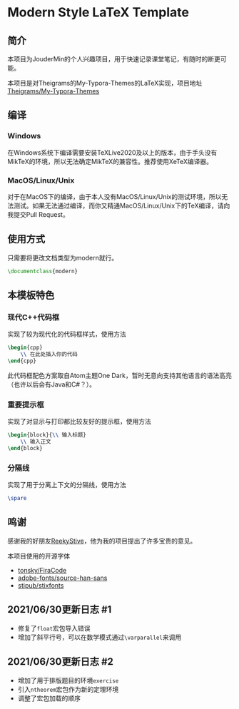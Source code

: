 # Modern Style LaTeX Template

## 简介

本项目为JouderMin的个人兴趣项目，用于快速记录课堂笔记，有随时的断更可能。

本项目是对Theigrams的My-Typora-Themes的LaTeX实现，项目地址[Theigrams/My-Typora-Themes](https://github.com/Theigrams/My-Typora-Themes)

## 编译

### Windows

在Windows系统下编译需要安装TeXLive2020及以上的版本，由于手头没有MikTeX的环境，所以无法确定MikTeX的兼容性。推荐使用XeTeX编译器。

### MacOS/Linux/Unix

对于在MacOS下的编译，由于本人没有MacOS/Linux/Unix的测试环境，所以无法测试。如果无法通过编译，而你又精通MacOS/Linux/Unix下的TeX编译，请向我提交Pull Request。

## 使用方式

只需要将更改文档类型为modern就行。

```LaTeX
\documentclass{modern}
```

## 本模板特色

### 现代C++代码框

实现了较为现代化的代码框样式，使用方法

```LaTeX
\begin{cpp}
    \\ 在此处插入你的代码
\end{cpp}
```

此代码框配色方案取自Atom主题One Dark，暂时无意向支持其他语言的语法高亮（也许以后会有Java和C#？）。

### 重要提示框

实现了对显示与打印都比较友好的提示框，使用方法

```LaTeX
\begin{block}{\\ 输入标题}
    \\ 输入正文
\end{block}
```

### 分隔线

实现了用于分离上下文的分隔线，使用方法

```LaTeX
\spare
```

## 鸣谢

感谢我的好朋友[ReekyStive](https://github.com/ReekyStive)，他为我的项目提出了许多宝贵的意见。

本项目使用的开源字体

* [tonsky/FiraCode](https://github.com/tonsky/FiraCode)
* [adobe-fonts/source-han-sans](https://github.com/adobe-fonts/source-han-sans)
* [stipub/stixfonts](https://github.com/stipub/stixfonts)

## 2021/06/30更新日志 #1

* 修复了``float``宏包导入错误
* 增加了斜平行号，可以在数学模式通过``\varparallel``来调用

## 2021/06/30更新日志 #2

* 增加了用于排版题目的环境``exercise``
* 引入``ntheorem``宏包作为新的定理环境
* 调整了宏包加载的顺序
